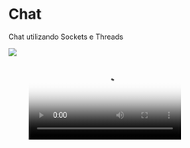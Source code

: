 # Chat
Chat utilizando Sockets e Threads
<!-- blank line -->
![](media/poster_image.png)
<figure class="video_container">
  <video controls="true" allowfullscreen="true" poster="media/poster_image.png">
    <source src="media/video.mp4" type="video/mp4">
  </video>
</figure>
<!-- blank line -->
